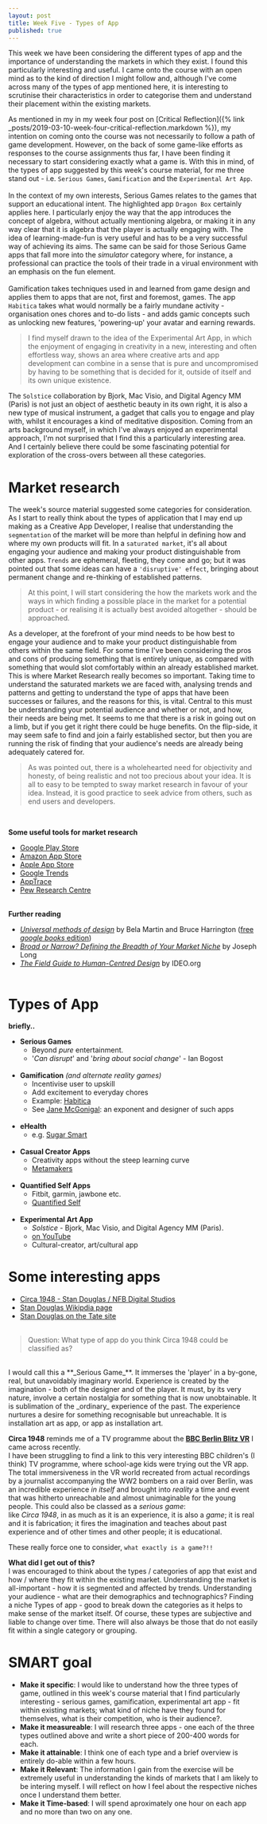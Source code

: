```yaml
---
layout: post
title: Week Five - Types of App
published: true
---
```


This week we have been considering the different types of app and the importance of understanding the markets in which they exist. I found this particularly interesting and useful. I came onto the course with an open mind as to the kind of direction I might follow and, although I've come across many of the types of app mentioned here, it is interesting to scrutinise their characteristics in order to categorise them and understand their placement within the existing markets.

As mentioned in my in my week four post on [Critical Reflection]({% link _posts/2019-03-10-week-four-critical-reflection.markdown %}), my intention on coming onto the course was not necessarily to follow a path of game development. However, on the back of some game-like efforts as responses to the course assignments thus far, I have been finding it necessary to start considering exactly what a game is. With this in mind, of the types of app suggested by this week's course material, for me three stand out - i.e. `Serious Games`, `Gamification` and the `Experimental Art App`.<br><br>
In the context of my own interests, Serious Games relates to the games that support an educational intent. The highlighted app `Dragon Box` certainly applies here. I particularly enjoy the way that the app introduces the concept of algebra, without actually mentioning algebra, or making it in any way clear that it is algebra that the player is actually engaging with. The idea of learning-made-fun is very useful and has to be a very successful way of achieving its aims. The same can be said for those Serious Game apps that fall more into the _simulator_ category where, for instance, a professional can practice the tools of their trade in a virual environment with an emphasis on the fun element.<br><br>
Gamification takes techniques used in and learned from game design and applies them to apps that are not, first and foremost, games. The app `Habitica` takes what would normally be a fairly mundane activity - organisation ones chores and to-do lists - and adds gamic concepts such as unlocking new features, 'powering-up' your avatar and earning rewards.

>I find myself drawn to the idea of the Experimental Art App, in which the enjoyment of engaging in creativity in a new, interesting and often effortless way, shows an area where creative arts and app development can combine in a sense that is pure and uncompromised by having to be something that is decided for it, outside of itself and its own unique existence. 

The `Solstice` collaboration by Bjork, Mac Visio, and Digital Agency MM (Paris) is not just an object of aesthetic beauty in its own right, it is also a new type of musical instrument, a gadget that calls you to engage and play with, whilst it encourages a kind of meditative disposition. Coming from an arts background myself, in which I've always enjoyed an experimental approach, I'm not surprised that I find this a particularly interesting area. And I certainly believe there could be some fascinating potential for exploration of the cross-overs between all these categories.

# **Market research**
The week's source material suggested some categories for consideration.  As I start to really think about the types of application that I may end up making as a Creative App Developer, I realise that understanding the `segmentation` of the market will be more than helpful in defining how and where my own products will fit. In a `saturated market`, it's all about engaging your audience and making your product distinguishable from other apps. `Trends` are ephemeral, fleeting, they come and go; but it was pointed out that some ideas can have a `'disruptive' effect`, bringing about permanent change and re-thinking of established patterns.

>At this point, I will start considering the how the markets work and the ways in which finding a possible place in the market for a potential product - or realising it is actually best avoided altogether - should be approached. 

As a developer, at the forefront of your mind needs to be how best to engage your audience and to make your product distinguishable from others within the same field. For some time I've been considering the pros and cons of producing something that is entirely unique, as compared with something that would slot comfortably within an already established market. This is where Market Research really becomes so important. Taking time to understand the saturated markets we are faced with, analysing trends and patterns and getting to understand the type of apps that have been successes or failures, and the reasons for this, is vital. Central to this must be understanding your potential audience and whether or not, and how, their needs are being met. It seems to me that there is a risk in going out on a limb, but if you get it right there could be huge benefits. On the flip-side, it may seem safe to find and join a fairly established sector, but then you are running the risk of finding that your audience's needs are already being adequately catered for.

>As was pointed out, there is a wholehearted need for objectivity and honesty, of being realistic and not too precious about your idea. It is all to easy to be tempted to sway market research in favour of your idea. Instead, it is good practice to seek advice from others, such as end users and developers.
<br>

**Some useful tools for market research** 
* [Google Play Store](https://play.google.com/store?hl=en_GB)
* [Amazon App Store](https://www.amazon.co.uk/gp/feature.html?ie=UTF8&docId=1000644603)
* [Apple App Store](https://www.apple.com/uk/ios/app-store/)
* [Google Trends](https://trends.google.co.uk/trends)
* [AppTrace](http://www.apptrace.com/)
* [Pew Research Centre](http://www.pewglobal.org/)
<br><br>

**Further reading**
* [_Universal methods of design_](https://www.amazon.co.uk/Pocket-Universal-Methods-Design-Innovative/dp/1631593749/ref=sr_1_1?s=books&ie=UTF8&qid=1552603215&sr=1-1&keywords=9781631593741) by Bela Martin and Bruce Harrington 
([free _google books_ edition](https://books.google.co.uk/books?id=bnw6DwAAQBAJ&pg=PT209&lpg=PT209&dq=book+%E2%80%9CUniversal+methods+of+design%E2%80%9D+Bella+Martin+and+Bruce+Harrington&source=bl&ots=xeqmjPlT-h&sig=ACfU3U1o48RsgY7AHvSCSF--1kypVJ6z4g&hl=en&sa=X&ved=2ahUKEwjakI-r2YLhAhWRqHEKHTyyDOEQ6AEwAnoECAgQAQ#v=onepage&q=book%20%E2%80%9CUniversal%20methods%20of%20design%E2%80%9D%20Bella%20Martin%20and%20Bruce%20Harrington&f=false))
* [_Broad or Narrow? Defining the Breadth of Your Market Niche_](https://spurstartup.com/blog/2017/08/08/broad-or-narrow-defining-the-breadth-of-your-market-niche) by Joseph Long 
* [_The Field Guide to Human-Centred Design_](http://www.designkit.org/resources/1) by IDEO.org
<br><br>

# **Types of App**<br>

**briefly..**<br>
* **Serious Games**
    * Beyond _pure_ entertainment. 
    * '_Can disrupt_' and '_bring about social change_' - Ian Bogost<br><br>
* **Gamification** _(and alternate reality games)_
    * Incentivise user to upskill<br>
    * Add excitement to everyday chores<br>
    * Example: [Habitica](https://habitica.com/static/home)<br>
    * See [Jane McGonigal](https://en.wikipedia.org/wiki/Jane_McGonigal): an exponent and designer of such apps<br><br>
* **eHealth**
    * e.g. [Sugar Smart](https://www.nhs.uk/change4life/food-facts/sugar)<br><br>
* **Casual Creator Apps**
    * Creativity apps without the steep learning curve<br>
    * [Metamakers](https://metamakersinstitute.com/)<br><br>
* **Quantified Self Apps**
    * Fitbit, garmin, jawbone etc.<br>
    * [Quantified Self](http://quantifiedself.com/)<br><br>
* **Experimental Art App**
    * _Solstice_ -  Bjork, Mac Visio, and Digital Agency MM (Paris).
    * [on YouTube](https://www.youtube.com/watch?v=Pm9g-SyvJRU)<br>
    * Cultural-creator, art/cultural app<br>

# **Some interesting apps**<br>
* [Circa 1948 - Stan Douglas / NFB Digital Studios](https://www.nfb.ca/interactive/circa_1948/)<br>
* [Stan Douglas Wikipdia page](https://en.wikipedia.org/wiki/Stan_Douglas)<br>
* [Stan Douglas on the Tate site](https://www.tate.org.uk/art/artists/stan-douglas-3038)<br><br>
>Question: What type of app do you think Circa 1948 could be classified as?<br>

<br>
I would call this a **_Serious Game_**. It immerses the 'player' in a by-gone, real, but unavoidably imaginary world.
Experience is created by the imagination - both of the designer and of the player. 
It must, by its very nature, involve a certain nostalgia for something that is now unobtainable. 
It is sublimation of the _ordinary_ experience of the past.
The experience nurtures a desire for something recognisable but unreachable.
It is installation art as app, or app as installation art.

**Circa 1948** reminds me of a TV programme about the [**BBC Berlin Blitz VR**](http://www.bbc.co.uk/guides/zk3cmfr) I came across recently.<br>
I have been struggling to find a link to this very interesting BBC children's (I think) TV programme, where school-age kids were trying out the VR app. The total immersiveness in the VR world recreated from actual recordings by a journalist accompanying the WW2 bombers on a raid over Berlin, was an incredible experience _in itself_ and brought into _reality_ a time and event that was hitherto unreachable and almost unimaginable for the young people. This could also be classed as a _serious game_: <br>
like _Circa 1948_, in as much as it is an experience, it is also a _game_; it is real and it is fabrication; it fires the imagination and teaches about past experience and of other times and other people; it is educational. 

These really force one to consider, `what exactly is a game?!!`<br>

**What did I get out of this?**<br>
I was encouraged to think about the types / categories of app that exist and how / where they fit within the existing market. 
Understanding the market is all-important - how it is segmented and affected by trends.
Understanding your audience - what are their demographics and technographics?
Finding a niche
Types of app - good to break down the categories as it helps to make sense of the market itself. Of course, these types are subjective and liable to change over time.  There will also always be those that do not easily fit within a single category  or grouping. 
<br>


# **SMART goal**

* **Make it specific**: I would like to understand how the three types of game, outlined in this week's course material that I find particularly interesting - serious games, gamification, experimental art app - fit within existing markets; what kind of niche have they found for themselves, what is their competition, who is their audience?.
* **Make it measureable**: I will research three apps - one each of the three types outlined above and write a short piece of 200-400 words for each.
* **Make it attainable**: I think one of each type and a brief overview is entirely do-able within a few hours.
* **Make it Relevant**: The information I gain from the exercise will be extremely useful in understanding the kinds of markets that I am likely to be intering myself. I will reflect on how I feel about the respective niches once I understand them better.
* **Make it Time-based**: I will spend aproximately one hour on each app and no more than two on any one.<br>
